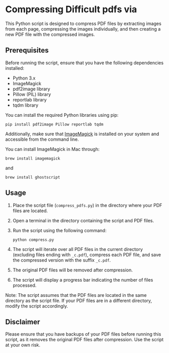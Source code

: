 # Compressing Difficult pdfs via

This Python script is designed to compress PDF files by extracting images from each page, compressing the images individually, and then creating a new PDF file with the compressed images.

## Prerequisites

Before running the script, ensure that you have the following dependencies installed:

- Python 3.x
- ImageMagick
- pdf2image library
- Pillow (PIL) library
- reportlab library
- tqdm library

You can install the required Python libraries using pip:

```
pip install pdf2image Pillow reportlab tqdm
```

Additionally, make sure that [ImageMagick](https://imagemagick.org/script/download.php) is installed on your system and accessible from the command line.

You can install ImageMagick in Mac through:

```
brew install imagemagick
```
and
```
brew install ghostscript
```

## Usage

1. Place the script file (`compress_pdfs.py`) in the directory where your PDF files are located.

2. Open a terminal in the directory containing the script and PDF files.

3. Run the script using the following command:
   ```
   python compress.py
   ```

4. The script will iterate over all PDF files in the current directory (excluding files ending with `_c.pdf`), compress each PDF file, and save the compressed version with the suffix `_c.pdf`.

5. The original PDF files will be removed after compression.

6. The script will display a progress bar indicating the number of files processed.

Note: The script assumes that the PDF files are located in the same directory as the script file. If your PDF files are in a different directory, modify the script accordingly.

## Disclaimer

Please ensure that you have backups of your PDF files before running this script, as it removes the original PDF files after compression. Use the script at your own risk.
